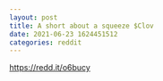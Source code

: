 ```yaml
--- 
layout: post 
title: A short about a squeeze $Clov 
date: 2021-06-23 1624451512 
categories: reddit 
--- 
```

https://redd.it/o6bucy